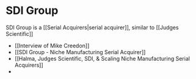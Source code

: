 # SDI Group

SDI Group is a [[Serial Acquirers|serial acquirer]], similar to [[Judges Scientific]]

- [[Interview of Mike Creedon]]
- [[SDI Group - Niche Manufacturing Serial Acquirer]]
- [[Halma, Judges Scientific, SDI, & Scaling Niche Manufacturing Serial Acquirers]]
- 